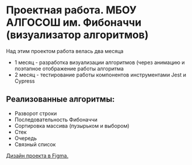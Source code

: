 # Проектная работа. МБОУ АЛГОСОШ им. Фибоначчи (визуализатор алгоритмов)

Над этим проектом работа велась два месяца
* 1 месяц - разработка визуализации алгоритмов (через анимацию и поэтапное отображение работы алгоритма
* 2 месяц - тестирование работы компонентов инструментами Jest и Cypress

## Реализованные алгоритмы:
* Разворот строки
* Последовательность Фибоначчи
* Сортировка массива (пузырьком и выбором)
* Стек
* Очередь
* Связный список

[Дизайн проекта в Figma.](https://www.figma.com/file/RIkypcTQN5d37g7RRTFid0/Algososh_external_link?node-id=0%3A1)
